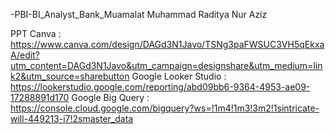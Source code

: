 -PBI-BI_Analyst_Bank_Muamalat
Muhammad Raditya Nur Aziz

PPT Canva : https://www.canva.com/design/DAGd3N1Javo/TSNg3paFWSUC3VH5qEkxaA/edit?utm_content=DAGd3N1Javo&utm_campaign=designshare&utm_medium=link2&utm_source=sharebutton
Google Looker Studio : https://lookerstudio.google.com/reporting/abd09bb6-9364-4953-ae09-17288891d170
Google Big Query : https://console.cloud.google.com/bigquery?ws=!1m4!1m3!3m2!1sintricate-will-449213-i7!2smaster_data
